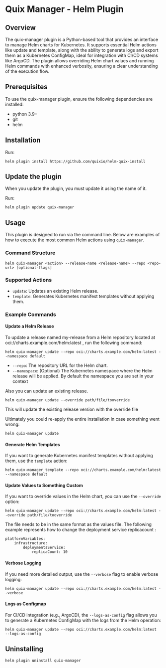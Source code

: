 # Quix Manager - Helm Plugin
## Overview

The quix-manager plugin is a Python-based tool that provides an interface to manage Helm charts for Kubernetes. It supports essential Helm actions like update and template, along with the ability to generate logs and export them as a Kubernetes ConfigMap, ideal for integration with CI/CD systems like ArgoCD. The plugin allows overriding Helm chart values and running Helm commands with enhanced verbosity, ensuring a clear understanding of the execution flow.

## Prerequisites

To use the quix-manager plugin, ensure the following dependencies are installed:

- python 3.9+
- git
- helm

## Installation

Run: 
```
helm plugin install https://github.com/quixio/helm-quix-install
```

## Update the plugin

When you update the plugin, you must update it using the name of it. 

Run: 
```
helm plugin update quix-manager
```


## Usage
This plugin is designed to run via the command line. Below are examples of how to execute the most common Helm actions using `quix-manager`.
  
### Command Structure

```
helm quix-manager <action> --release-name <release-name> --repo <repo-url> [optional-flags]
```

### Supported Actions
- `update`: Updates an existing Helm release.
- `template`: Generates Kubernetes manifest templates without applying them.


### Example Commands

#### Update a Helm Release
To update a release named my-release from a Helm repository located at oci://charts.example.com/helm:latest , run the following command:

```
helm quix-manager update --repo oci://charts.example.com/helm:latest --namespace default
```
- `--repo`: The repository URL for the Helm chart.
- `--namespace`: (Optional) The Kubernetes namespace where the Helm release will be applied. By default the namespace you are set in your context

Also you can update an existing release.
```
helm quix-manager update --override path/file/tooverride
```

This will update  the existing release version with the override file

Ultimately you could re-apply the entire installation in case something went wrong:


```
helm quix-manager update
```


#### Generate Helm Templates
If you want to generate Kubernetes manifest templates without applying them, use the `template` action:

```
helm quix-manager template --repo oci://charts.example.com/helm:latest  --namespace default
```

#### Update Values to Something Custom
If you want to override values in the Helm chart, you can use the `--override` option:

```
helm quix-manager update --repo oci://charts.example.com/helm:latest --override path/file/tooverride
```

The file needs to be in the same format as the values file. The following example represents how to change the deployment service replicacount :

```
platformVariables:
    infrastructure:
        deploymentsService:
            replicaCount: 10
```


#### Verbose Logging
If you need more detailed output, use the `--verbose` flag to enable verbose logging:

```
helm quix-manager update --repo oci://charts.example.com/helm:latest --verbose
```
#### Logs as Configmap
For CI/CD integration (e.g., ArgoCD), the `--logs-as-config` flag allows you to generate a Kubernetes ConfigMap with the logs from the Helm operation:

```
helm quix-manager update --repo oci://charts.example.com/helm:latest  --logs-as-config
```


## Uninstalling

```
helm plugin uninstall quix-manager
```

